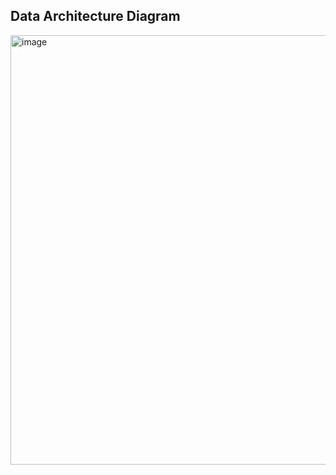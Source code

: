 ## Data Architecture Diagram
<img width="1241" height="687" alt="image" src="https://github.com/user-attachments/assets/1aafe7ea-06ef-4ee5-a551-316cb3f590ff" />


